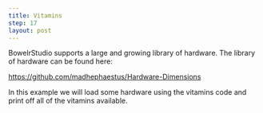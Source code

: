 ```yaml
---
title: Vitamins
step: 17
layout: post
---
```


BowelrStudio supports a large and growing library of hardware. The library of hardware can be found here:

https://github.com/madhephaestus/Hardware-Dimensions

In this example we will load some hardware using the vitamins code and print off all of the vitamins available.

<script src="https://gist.github.com/madhephaestus/b4925977a261a4e7f8db40f30130d37d.js"></script>
